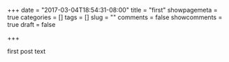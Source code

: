 +++
date = "2017-03-04T18:54:31-08:00"
title = "first"
showpagemeta = true
categories = []
tags = []
slug = ""
comments = false
showcomments = true
draft = false

+++

first post text
